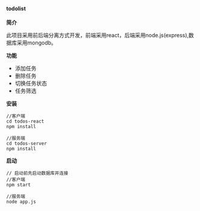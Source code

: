 #### todolist

**简介**

此项目采用前后端分离方式开发，前端采用react，后端采用node.js(express),数据库采用mongodb。

**功能**

- 添加任务
- 删除任务
- 切换任务状态
- 任务筛选

**安装**

```
//客户端
cd todos-react
npm install

//服务端
cd todos-server
npm install
```

**启动**

```
// 启动前先启动数据库并连接
//客户端
npm start

//服务端
node app.js
```

